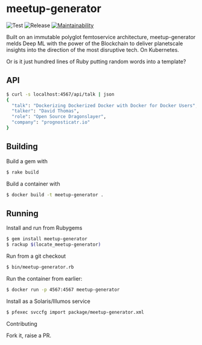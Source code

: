 # meetup-generator

![Test](https://github.com/snltd/meetup-generator/workflows/Test/badge.svg) ![Release](https://github.com/snltd/meetup-generator/workflows/Release/badge.svg) [![Maintainability](https://api.codeclimate.com/v1/badges/4487595d6afb26a57d82/maintainability)](https://codeclimate.com/github/snltd/meetup-generator/maintainability)

Built on an immutable polyglot femtoservice architecture, meetup-generator
melds Deep ML with the power of the Blockchain to deliver planetscale insights
into the direction of the most disruptive tech. On Kubernetes.

Or is it just hundred lines of Ruby putting random words into a template?

## API

```sh
$ curl -s localhost:4567/api/talk | json
{
  "talk": "Dockerizing Dockerized Docker with Docker for Docker Users",
  "talker": "David Thomas",
  "role": "Open Source Dragonslayer",
  "company": "prognosticatr.io"
}
```

## Building

Build a gem with

```sh
$ rake build
```

Build a container with

```sh
$ docker build -t meetup-generator .
```

## Running

Install and run from Rubygems

```sh
$ gem install meetup-generator
$ rackup $(locate_meetup-generator)
```

Run from a git checkout

```sh
$ bin/meetup-generator.rb
```

Run the container from earlier:

```sh
$ docker run -p 4567:4567 meetup-generator
```

Install as a Solaris/Illumos service

```sh
$ pfexec svccfg import package/meetup-generator.xml
```

Contributing

Fork it, raise a PR.
